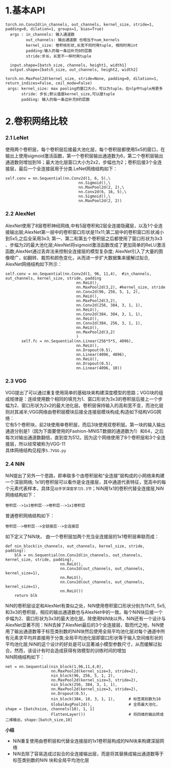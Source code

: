 # 1.基本API
```
torch.nn.Conv2d(in_channels, out_channels, kernel_size, stride=1, padding=0, dilation=1, groups=1, bias=True)
  args : in_channels: 输入通道数
         out_channels: 输出通道数 也相当于num_kernels
         kernel_size: 卷积核形状,长宽不同时用tuple, 相同时用int
         padding:输入的每一条边补充0的层数
         stride:步长，长宽不一样时用tuple
         
  input.shape=[batch_size, channels, height1, width1]
  output.shape=[batch_size, out_channels, height2, width2]
 ```
 ```
 torch.nn.MaxPool2d(kernel_size, stride=None, padding=0, dilation=1, return_indices=False, ceil_mode=False)
  args: kernel_size: max pooling的窗口大小，可以为tuple，在nlp中tuple用更多
        stride: 步长;默认值是kernel_size,可以是tuple
        padding: 输入的每一条边补充0的层数
```
# 2.卷积网络比较
### 2.1 LeNet
使用两个卷积层，每个卷积层后接最大池化层，每个卷积层都使用5x5的窗口，在输出上使用sigmoid激活函数，第⼀个卷积层输出通道数为6，第⼆个卷积层输出通道数则增加到16；最大池化层窗口大小为2x2，步幅也为2；卷积后接3个全连接层，最后一个全连接层用于分类.LeNet网络结构如下：<br>
```python3
self.conv = nn.Sequential(nn.Conv2d(1, 6, 5),\
								nn.Sigmoid(),\
								nn.MaxPool2d(2, 2),\
								nn.Conv2d(6, 16, 5),\
								nn.Sigmoid(),\
								nn.MaxPool2d(2, 2))
 ```
 ### 2.2 AlexNet
 AlexNet使⽤了8层卷积神经⽹络,中有5层卷积和2层全连接隐藏层，以及1个全连接输出层;AlexNet第⼀层中的卷积窗⼝形状是11x11;第⼆层中的卷积窗⼝形状减⼩到5x5,之后全采⽤3x3; 第⼀、第⼆和第五个卷积层之后都使⽤了窗⼝形状为3x3 、步幅为2的最⼤池化层;AlexNet将sigmoid激活函数改成了更加简单的ReLU激活函数;AlexNet通过丢弃法来控制全连接层的模型复杂度; AlexNet引⼊了⼤量的图像增⼴，如翻转、裁剪和颜⾊变化，从⽽进⼀步扩⼤数据集来缓解过拟合, AlexNet网络结构如下所示：
 ```python3
 self.conv = nn.Sequential(nn.Conv2d(1, 96, 11,4),  #in_channels, out_channels, kernel_size, stride, padding
								nn.ReLU(),
								nn.MaxPool2d(3,2), #kernel_size, stride
								nn.Conv2d(96, 256, 5, 1, 2),
								nn.ReLU(),
								nn.MaxPool2d(3,2),
								nn.Conv2d(256, 384, 3, 1, 1),
								nn.ReLU(),
								nn.Conv2d(384, 384, 3, 1, 1),
								nn.ReLU(),
								nn.Conv2d(384, 256, 3, 1, 1),
								nn.ReLU(),
								nn.MaxPool2d(3,2)
								)
		self.fc = nn.Sequential(nn.Linear(256*5*5, 4096),
								nn.ReLU(),
								nn.Dropout(0.5),
								nn.Linear(4096, 4096),
								nn.ReLU(),
								nn.Dropout(0.5),
								nn.Linear(4096, 10))
 ```
 ### 2.3 VGG
 VGG提出了可以通过重复使⽤简单的基础块来构建深度模型的思路；VGG块的组成规律是：连续使⽤数个相同的填充为1、窗⼝形状为3x3的卷积层后接上⼀个步幅为2、窗⼝形状为2x2的最⼤池化层。卷积层保持输⼊的⾼和宽不变，⽽池化层则对其减半;VGG⽹络由卷积层模块后接全连接层模块构成;构造如下结构VGG网络：<br>
它有5个卷积块，前2块使⽤单卷积层，⽽后3块使⽤双卷积层。第⼀块的输⼊输出通道分别是1（因为下⾯要使⽤的Fashion-MNIST数据的通道数为1）和64，之后每次对输出通道数翻倍，直到变为512。因为这个⽹络使⽤了8个卷积层和3个全连接层，所以经常被称为VGG-11<br>
具体网络结构见程序`5.7VGG.py`

### 2.4 NiN
NiN提出了另外⼀个思路，即串联多个由卷积层和“全连接”层构成的⼩⽹络来构建⼀个深层⽹络; 1x1的卷积层可以看作是全连接层，其中通道代表特征，宽高中的每个元素代表样本，具体见`动手学深度学习5.3节`；NiN用1x1的卷积代替全连接层,NiN网络结构如下：<br>

	卷积层-->1x1卷积层-->卷积层-->1x1卷积层
普通卷积网络结构如下：<br>

	卷积层-->卷积层-->全链接层-->全连接层
如下定义了NiN块， 由一个卷积层加两个充当全连接层的1x1卷积层串联而成：<br>
```python3
def nin_block(in_channels, out_channels, kernel_size, stride, padding):
	blk = nn.Sequential(nn.Conv2d(in_channels, out_channels, kernel_size, stride, padding),
						nn.ReLU(),
						nn.Conv2d(out_channels, out_channels, kernel_size=1),
						nn.ReLU(),
						nn.Conv2d(out_channels, out_channels, kernel_size=1),
						nn.ReLU())
	return blk
```
NiN的卷积层设定和AlexNet有类似之处，NiN使⽤卷积窗⼝形状分别为11x11, 5x5,和3x3的卷积层，相应的输出通道数也与AlexNet中的⼀致。每个NiN块后接⼀个步幅为2、窗⼝形状为3x3的最⼤池化层。除使⽤NiN块以外，NiN还有⼀个设计与AlexNet显著不同：NiN去掉了AlexNet最后的3个全连接层，取⽽代之地，NiN使⽤了输出通道数等于标签类别数的NiN块然后使⽤全局平均池化层对每个通道中所有元素求平均并直接⽤于分类;全局平均池化层即窗⼝形状等于输⼊空间维形状的平均池化层;NiN的这个设计的好处是可以显著减⼩模型参数尺⼨，从⽽缓解过拟合。然⽽，该设计有时会造成获得有效模型的训练时间的增加<br>
NiN网络结构如下：<br>
```python3
net = nn.Sequential(nin_block(1,96,11,4,0),
					nn.MaxPool2d(kernel_size=3, stride=2),
					nin_block(96, 256, 5, 1, 2),
					nn.MaxPool2d(kernel_size=3, stride=2),
					nin_block(256, 384, 3, 1, 1),
					nn.MaxPool2d(kernel_size=3, stride=2),
					nn.Dropout(0.5),
					nin_block(384, 10, 3, 1, 1),      # 标签类别数为10
					GlobalAvgPool2d(),                # 全局最大池化，shape = [batchsize, channels(10), 1, 1]
					FlattenLayer())                   # 将四维的输出转成二维输出，shape:[batch_size,10]
```
**小结**<br>
* NiN重复使⽤由卷积层和代替全连接层的1x1卷积层构成的NiN块来构建深层⽹络
* NiN去除了容易造成过拟合的全连接输出层，⽽是将其替换成输出通道数等于标签类别数的NiN
块和全局平均池化层


